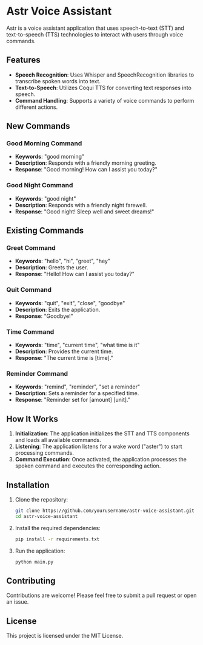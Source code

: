 # Astr Voice Assistant

Astr is a voice assistant application that uses speech-to-text (STT) and text-to-speech (TTS) technologies to interact with users through voice commands.

## Features

- **Speech Recognition**: Uses Whisper and SpeechRecognition libraries to transcribe spoken words into text.
- **Text-to-Speech**: Utilizes Coqui TTS for converting text responses into speech.
- **Command Handling**: Supports a variety of voice commands to perform different actions.

## New Commands

### Good Morning Command

- **Keywords**: "good morning"
- **Description**: Responds with a friendly morning greeting.
- **Response**: "Good morning! How can I assist you today?"

### Good Night Command

- **Keywords**: "good night"
- **Description**: Responds with a friendly night farewell.
- **Response**: "Good night! Sleep well and sweet dreams!"

## Existing Commands

### Greet Command

- **Keywords**: "hello", "hi", "greet", "hey"
- **Description**: Greets the user.
- **Response**: "Hello! How can I assist you today?"

### Quit Command

- **Keywords**: "quit", "exit", "close", "goodbye"
- **Description**: Exits the application.
- **Response**: "Goodbye!"

### Time Command

- **Keywords**: "time", "current time", "what time is it"
- **Description**: Provides the current time.
- **Response**: "The current time is [time]."

### Reminder Command

- **Keywords**: "remind", "reminder", "set a reminder"
- **Description**: Sets a reminder for a specified time.
- **Response**: "Reminder set for [amount] [unit]."

## How It Works

1. **Initialization**: The application initializes the STT and TTS components and loads all available commands.
2. **Listening**: The application listens for a wake word ("aster") to start processing commands.
3. **Command Execution**: Once activated, the application processes the spoken command and executes the corresponding action.

## Installation

1. Clone the repository:
   ```bash
   git clone https://github.com/yourusername/astr-voice-assistant.git
   cd astr-voice-assistant
   ```

2. Install the required dependencies:
   ```bash
   pip install -r requirements.txt
   ```

3. Run the application:
   ```bash
   python main.py
   ```

## Contributing

Contributions are welcome! Please feel free to submit a pull request or open an issue.

## License

This project is licensed under the MIT License.

